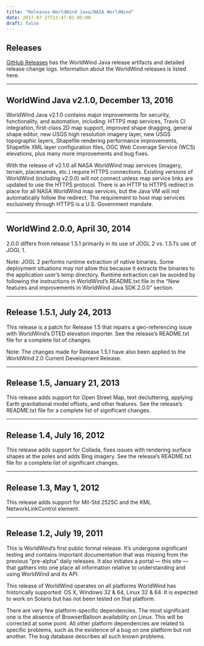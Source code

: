 ```yaml
---
title: "Releases-WorldWind Java/NASA WorldWind"
date: 2017-07-27T13:47:01-05:00
draft: false
---
```


## Releases

[GitHub Releases](https://github.com/NASAWorldWind/WorldWindJava/releases) has the WorldWind Java release artifacts and detailed release change logs. Information about the WorldWind releases is listed here.

---

## WorldWind Java v2.1.0, December 13, 2016

WorldWind Java v2.1.0 contains major improvements for security, functionality, and automation, including: HTTPS map services, Travis CI integration, first-class 2D map support, improved shape dragging, general shape editor, new USGS high resolution imagery layer, new USGS topographic layers, Shapefile rendering performance improvements, Shapefile XML layer configuration files, OGC Web Coverage Service (WCS) elevations, plus many more improvements and bug fixes.

With the release of v2.1.0 all NASA WorldWind map services (imagery, terrain, placenames, etc.) require HTTPS connections. Existing versions of WorldWind (including v2.0.0) will not connect unless map service links are updated to use the HTTPS protocol. There is an HTTP to HTTPS redirect in place for all NASA WorldWind map services, but the Java VM will not automatically follow the redirect. The requirement to host map services exclusively through HTTPS is a U.S. Government mandate.

---

## WorldWind 2.0.0, April 30, 2014

2.0.0 differs from release 1.5.1 primarily in its use of JOGL 2 vs. 1.5.1’s use of JOGL 1.

Note: JOGL 2 performs runtime extraction of native binaries. Some deployment situations may not allow this because it extracts the binaries to the application user’s temp directory. Runtime extraction can be avoided by following the instructions in WorldWind’s README.txt file in the “New features and improvements in WorldWind Java SDK 2.0.0” section.

---

## Release 1.5.1, July 24, 2013

This release is a patch for Release 1.5 that repairs a geo-referencing issue with WorldWind’s DTED elevation importer. See the release’s README.txt file for a complete list of changes.

Note: The changes made for Release 1.5.1 have also been applied to the WorldWind 2.0 Current Development Release.

---

## Release 1.5, January 21, 2013

This release adds support for Open Street Map, text decluttering, applying Earth gravitational model offsets, and other features. See the release’s README.txt file for a complete list of significant changes.

---

## Release 1.4, July 16, 2012

This release adds support for Collada, fixes issues with rendering surface shapes at the poles and adds Bing imagery. See the release’s README.txt file for a complete list of significant changes.

---

## Release 1.3, May 1, 2012

This release adds support for Mil-Std 2525C and the KML NetworkLinkControl element.

---

## Release 1.2, July 19, 2011

This is WorldWind’s first public formal release. It’s undergone significant testing and contains important documentation that was missing from the previous “pre-alpha” daily releases. It also initiates a portal — this site — that gathers into one place all information relative to understanding and using WorldWind and its API.

This release of WorldWind operates on all platforms WorldWind has historically supported: OS X, Windows 32 & 64, Linux 32 & 64. It is expected to work on Solaris but has not been tested on that platform.

There are very few platform-specific dependencies. The most significant one is the absence of BrowserBalloon availability on Linux. This will be corrected at some point. All other platform dependencies are related to specific problems, such as the existence of a bug on one platform but not another. The bug database describes all such known problems.